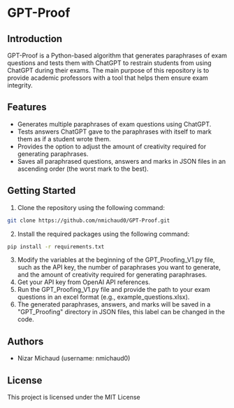 # GPT-Proof

## Introduction

GPT-Proof is a Python-based algorithm that generates paraphrases of exam questions and tests them with ChatGPT to restrain students from using ChatGPT during their exams. The main purpose of this repository is to provide academic professors with a tool that helps them ensure exam integrity.

## Features

- Generates multiple paraphrases of exam questions using ChatGPT.
- Tests answers ChatGPT gave to the paraphrases with itself to mark them as if a student wrote them.
- Provides the option to adjust the amount of creativity required for generating paraphrases.
- Saves all paraphrased questions, answers and marks in JSON files in an ascending order (the worst mark to the best).


## Getting Started

1. Clone the repository using the following command:
```bash 
git clone https://github.com/nmichaud0/GPT-Proof.git
```

2. Install the required packages using the following command:

``` bash
pip install -r requirements.txt
```

3. Modify the variables at the beginning of the GPT_Proofing_V1.py file, such as the API key, the number of paraphrases you want to generate, and the amount of creativity required for generating paraphrases.
4. Get your API key from OpenAI API references.
5. Run the GPT_Proofing_V1.py file and provide the path to your exam questions in an excel format (e.g., example_questions.xlsx).
6. The generated paraphrases, answers, and marks will be saved in a "GPT_Proofing" directory in JSON files, this label can be changed in the code.

## Authors

- Nizar Michaud (username: nmichaud0)

## License

This project is licensed under the MIT License
